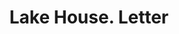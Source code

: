 ---
doi: 10.7916/D8ST91XC
date_other: '1870'
date_other_textual: 1870-1879
form: correspondence
genre:
- Letters (correspondence)
name:
- Lake House
object_in_context_url: https://biggert.cul.columbia.edu/items/view/ave_biggert_00925
subject_hierarchical_geographic:
- Lake George, New York, United States
subject_name:
- Lake House
title: Lake House. Letter
sort_title: Lake House. Letter
call_number: ave_biggert_00925
coordinates:
- 43.42444444444444,-73.71527777777779
pid: ave_biggert_00925
identifiers: ave_biggert_00925
canvas_id: ldpd:396194
permalink: "/items/ave_biggert_00925/"
layout: iiif-image-page
---